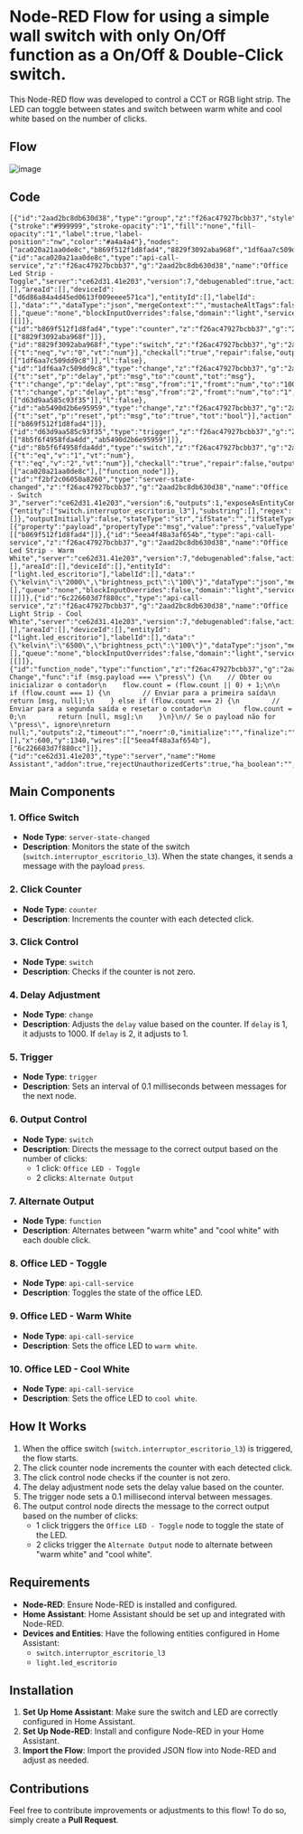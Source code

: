 # Node-RED Flow for using a simple wall switch with only On/Off function as a On/Off & Double-Click switch.

This Node-RED flow was developed to control a CCT or RGB light strip. The LED can toggle between states and switch between warm white and cool white based on the number of clicks.

## Flow

![image](https://github.com/user-attachments/assets/7088743d-69b9-4245-a46f-f00e0bb5e4ac)

## Code

    [{"id":"2aad2bc8db630d38","type":"group","z":"f26ac47927bcbb37","style":{"stroke":"#999999","stroke-opacity":"1","fill":"none","fill-opacity":"1","label":true,"label-position":"nw","color":"#a4a4a4"},"nodes":["aca020a21aa0de8c","b869f512f1d8fad4","8829f3092aba968f","1df6aa7c509dd9c8","ab5490d2b6e95959","d63d9aa585c93f35","8b5f6f4958fda4dd","f2bf2c06050a8260","5eea4f48a3af654b","6c226603d7f880cc","function_node"],"x":24,"y":1199,"w":982,"h":222},{"id":"aca020a21aa0de8c","type":"api-call-service","z":"f26ac47927bcbb37","g":"2aad2bc8db630d38","name":"Office Led Strip - Toggle","server":"ce62d31.41e203","version":7,"debugenabled":true,"action":"light.toggle","floorId":[],"areaId":[],"deviceId":["d6d86a84a4d45ed0613f009eeee571ca"],"entityId":[],"labelId":[],"data":"","dataType":"json","mergeContext":"","mustacheAltTags":false,"outputProperties":[],"queue":"none","blockInputOverrides":false,"domain":"light","service":"toggle","x":840,"y":1240,"wires":[[]]},{"id":"b869f512f1d8fad4","type":"counter","z":"f26ac47927bcbb37","g":"2aad2bc8db630d38","name":"","init":"0","step":"1","lower":null,"upper":null,"mode":"increment","outputs":"1","x":120,"y":1340,"wires":[["8829f3092aba968f"]]},{"id":"8829f3092aba968f","type":"switch","z":"f26ac47927bcbb37","g":"2aad2bc8db630d38","name":"","property":"count","propertyType":"msg","rules":[{"t":"neq","v":"0","vt":"num"}],"checkall":"true","repair":false,"outputs":1,"x":225,"y":1340,"wires":[["1df6aa7c509dd9c8"]],"l":false},{"id":"1df6aa7c509dd9c8","type":"change","z":"f26ac47927bcbb37","g":"2aad2bc8db630d38","name":"","rules":[{"t":"set","p":"delay","pt":"msg","to":"count","tot":"msg"},{"t":"change","p":"delay","pt":"msg","from":"1","fromt":"num","to":"1000","tot":"num"},{"t":"change","p":"delay","pt":"msg","from":"2","fromt":"num","to":"1","tot":"num"}],"action":"","property":"","from":"","to":"","reg":false,"x":275,"y":1340,"wires":[["d63d9aa585c93f35"]],"l":false},{"id":"ab5490d2b6e95959","type":"change","z":"f26ac47927bcbb37","g":"2aad2bc8db630d38","name":"reset","rules":[{"t":"set","p":"reset","pt":"msg","to":"true","tot":"bool"}],"action":"","property":"","from":"","to":"","reg":false,"x":430,"y":1340,"wires":[["b869f512f1d8fad4"]]},{"id":"d63d9aa585c93f35","type":"trigger","z":"f26ac47927bcbb37","g":"2aad2bc8db630d38","name":"","op1":"","op2":"","op1type":"nul","op2type":"payl","duration":"0.1","extend":true,"overrideDelay":true,"units":"ms","reset":"","bytopic":"all","topic":"topic","outputs":1,"x":420,"y":1260,"wires":[["8b5f6f4958fda4dd","ab5490d2b6e95959"]]},{"id":"8b5f6f4958fda4dd","type":"switch","z":"f26ac47927bcbb37","g":"2aad2bc8db630d38","name":"clicks","property":"count","propertyType":"msg","rules":[{"t":"eq","v":"1","vt":"num"},{"t":"eq","v":"2","vt":"num"}],"checkall":"true","repair":false,"outputs":2,"x":610,"y":1260,"wires":[["aca020a21aa0de8c"],["function_node"]]},{"id":"f2bf2c06050a8260","type":"server-state-changed","z":"f26ac47927bcbb37","g":"2aad2bc8db630d38","name":"Office - Switch 3","server":"ce62d31.41e203","version":6,"outputs":1,"exposeAsEntityConfig":"","entities":{"entity":["switch.interruptor_escritorio_l3"],"substring":[],"regex":[]},"outputInitially":false,"stateType":"str","ifState":"","ifStateType":"str","ifStateOperator":"is","outputOnlyOnStateChange":true,"for":"0","forType":"num","forUnits":"minutes","ignorePrevStateNull":false,"ignorePrevStateUnknown":false,"ignorePrevStateUnavailable":false,"ignoreCurrentStateUnknown":false,"ignoreCurrentStateUnavailable":false,"outputProperties":[{"property":"payload","propertyType":"msg","value":"press","valueType":"str"}],"x":130,"y":1260,"wires":[["b869f512f1d8fad4"]]},{"id":"5eea4f48a3af654b","type":"api-call-service","z":"f26ac47927bcbb37","g":"2aad2bc8db630d38","name":"Office Led Strip - Warm White","server":"ce62d31.41e203","version":7,"debugenabled":false,"action":"light.turn_on","floorId":[],"areaId":[],"deviceId":[],"entityId":["light.led_escritorio"],"labelId":[],"data":"{\"kelvin\":\"2000\",\"brightness_pct\":\"100\"}","dataType":"json","mergeContext":"","mustacheAltTags":false,"outputProperties":[],"queue":"none","blockInputOverrides":false,"domain":"light","service":"turn_on","x":850,"y":1320,"wires":[[]]},{"id":"6c226603d7f880cc","type":"api-call-service","z":"f26ac47927bcbb37","g":"2aad2bc8db630d38","name":"Office Light Strip - Cool White","server":"ce62d31.41e203","version":7,"debugenabled":false,"action":"light.turn_on","floorId":[],"areaId":[],"deviceId":[],"entityId":["light.led_escritorio"],"labelId":[],"data":"{\"kelvin\":\"6500\",\"brightness_pct\":\"100\"}","dataType":"json","mergeContext":"","mustacheAltTags":false,"outputProperties":[],"queue":"none","blockInputOverrides":false,"domain":"light","service":"turn_on","x":850,"y":1380,"wires":[[]]},{"id":"function_node","type":"function","z":"f26ac47927bcbb37","g":"2aad2bc8db630d38","name":"Output Change","func":"if (msg.payload === \"press\") {\n    // Obter ou inicializar o contador\n    flow.count = (flow.count || 0) + 1;\n\n    if (flow.count === 1) {\n        // Enviar para a primeira saída\n        return [msg, null];\n    } else if (flow.count === 2) {\n        // Enviar para a segunda saída e resetar o contador\n        flow.count = 0;\n        return [null, msg];\n    }\n}\n// Se o payload não for \"press\", ignore\nreturn null;","outputs":2,"timeout":"","noerr":0,"initialize":"","finalize":"","libs":[],"x":600,"y":1340,"wires":[["5eea4f48a3af654b"],["6c226603d7f880cc"]]},{"id":"ce62d31.41e203","type":"server","name":"Home Assistant","addon":true,"rejectUnauthorizedCerts":true,"ha_boolean":"","connectionDelay":false,"cacheJson":false,"heartbeat":false,"heartbeatInterval":"10","statusSeparator":"","enableGlobalContextStore":false}]


## Main Components

### 1. **Office Switch**
   - **Node Type**: `server-state-changed`
   - **Description**: Monitors the state of the switch (`switch.interruptor_escritorio_l3`). When the state changes, it sends a message with the payload `press`.

### 2. **Click Counter**
   - **Node Type**: `counter`
   - **Description**: Increments the counter with each detected click.

### 3. **Click Control**
   - **Node Type**: `switch`
   - **Description**: Checks if the counter is not zero.

### 4. **Delay Adjustment**
   - **Node Type**: `change`
   - **Description**: Adjusts the `delay` value based on the counter. If `delay` is 1, it adjusts to 1000. If `delay` is 2, it adjusts to 1.

### 5. **Trigger**
   - **Node Type**: `trigger`
   - **Description**: Sets an interval of 0.1 milliseconds between messages for the next node.

### 6. **Output Control**
   - **Node Type**: `switch`
   - **Description**: Directs the message to the correct output based on the number of clicks:
     - 1 click: `Office LED - Toggle`
     - 2 clicks: `Alternate Output`

### 7. **Alternate Output**
   - **Node Type**: `function`
   - **Description**: Alternates between "warm white" and "cool white" with each double click.

### 8. **Office LED - Toggle**
   - **Node Type**: `api-call-service`
   - **Description**: Toggles the state of the office LED.

### 9. **Office LED - Warm White**
   - **Node Type**: `api-call-service`
   - **Description**: Sets the office LED to `warm white`.

### 10. **Office LED - Cool White**
   - **Node Type**: `api-call-service`
   - **Description**: Sets the office LED to `cool white`.

## How It Works

1. When the office switch (`switch.interruptor_escritorio_l3`) is triggered, the flow starts.
2. The click counter node increments the counter with each detected click.
3. The click control node checks if the counter is not zero.
4. The delay adjustment node sets the delay value based on the counter.
5. The trigger node sets a 0.1 millisecond interval between messages.
6. The output control node directs the message to the correct output based on the number of clicks:
   - 1 click triggers the `Office LED - Toggle` node to toggle the state of the LED.
   - 2 clicks trigger the `Alternate Output` node to alternate between "warm white" and "cool white".

## Requirements

- **Node-RED**: Ensure Node-RED is installed and configured.
- **Home Assistant**: Home Assistant should be set up and integrated with Node-RED.
- **Devices and Entities**: Have the following entities configured in Home Assistant:
  - `switch.interruptor_escritorio_l3`
  - `light.led_escritorio`

## Installation

1. **Set Up Home Assistant**: Make sure the switch and LED are correctly configured in Home Assistant.
2. **Set Up Node-RED**: Install and configure Node-RED in your Home Assistant.
3. **Import the Flow**: Import the provided JSON flow into Node-RED and adjust as needed.

## Contributions

Feel free to contribute improvements or adjustments to this flow! To do so, simply create a **Pull Request**.

